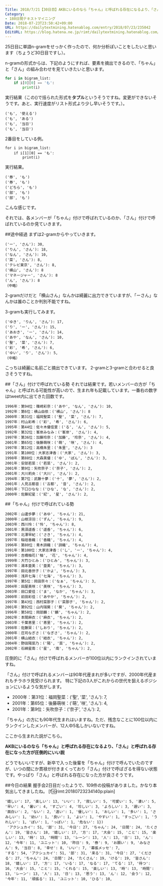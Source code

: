 ```yaml
---
Title: 2018/7/21【30日目】AKBにいるのなら「ちゃん」と呼ばれる存在になるより、「さん」と呼ばれる存在になった方が圧倒的にいい説
Category:
- 180日間テキストマイニング
Date: 2018-07-23T23:50:42+09:00
URL: https://dailytextmining.hatenablog.com/entry/2018/07/23/235042
EditURL: https://blog.hatena.ne.jp/rimt/dailytextmining.hatenablog.com/atom/entry/10257846132603924557
---
```


25日目に単語n-gramをせっかく作ったので、何か分析ぽいことをしたいと思います（ちょうど30日目ですし）。

n-gramの形式からは、下記のようにすれば、要素を摘出できるので、「ちゃん」と「さん」の組み合わせを見ていきたいと思います。

```python
for i in bigram_list:
    if i[0][0] == 'も':
        print(i) 
```
実行結果（この()で括られた形式を<b>タプル</b>というそうですね。変更ができないそうです。あと、実行速度がリスト形式より少し早いそうです。）。

```
('も', '使える')
('も', 'ある')
('も', '当日')
('も', '当日')
```


2番目をしている例。
```
for i in bigram_list:
    if i[1][0] == 'も':
        print(i)    
```
実行結果。
```
('券', 'も')
('券', 'も')
('どちら', 'も')
('部', 'も')
('部', 'も')
```

こんな感じです。

それでは、各メンバーが「ちゃん」付けで呼ばれているのか、「さん」付けで呼ばれているのか見ていきます。

##途中経過
まずは2-gramからやっていきます。

```
('ー', 'さん'): 30,
('りん', 'さん'): 18,
('なん', 'さん'): 10,
('菜', 'さん'): 8,
('テレビ東京', 'さん'): 8,
('横山', 'さん'): 8
('マネージャー', 'さん'): 8
('ん', 'さん'): 8
（中略）
```

2-gramだけだと「横山さん」なんかは綺麗に出力できていますが、「ーさん」なんかは誰のことか判別不能ですね。

3-gramも実行してみます。
```
('ゆき', 'りん', 'さん'): 17,
('り', 'ー', 'さん'): 15,
('あおき', 'ー', 'さん'): 14,
('あや', 'なん', 'さん'): 10,
('聖', '菜', 'さん'): 7,
('彩', '希', 'さん'): 6,
('ゆい', 'り', 'さん'): 5,
（中略）
```
こっちは綺麗に名前ごと摘出できています。
2-gramと3-gramと合わせると良さそうですね。

##「さん」付けで呼ばれている勢
それでは結果です。若いメンバーの方が「ちゃん」と呼ばれる可能性が高いので、生まれ年も記載しています。一番右の数字はtweet内に出てきた回数です。

```
1996年：第94位：篠崎彩奈：('あや', 'なん', 'さん'): 10,
1992年：第6位：横山由依：('横山', 'さん'): 8
2000年：第31位：福岡聖菜：('聖', '菜', 'さん'): 7,
1997年：村山彩希：('彩', '希', 'さん'): 6,
1995年：第44位：佐々木優佳里：('る', 'ん', 'さん'): 5,
1992年：第32位：峯岸みなみ：('峯岸', 'さん'): 4,
1997年：第36位：加藤玲奈：('加藤', '玲奈', 'さん'): 4,
2001年：第65位：後藤萌咲：('萌', '咲', 'さん'): 4,
1997年：第12位：高橋朱里：('朱里', 'さん'): 3
1991年：第100位：大家志津香：('大家', 'さん'): 3,
1998年：第88位：大森美優：('ゆ', 'ぽん', 'さん'): 3,
2001年：安部若菜：('若菜', 'さん'): 2,
2001年：第9位：矢吹奈子：('奈子', 'さん'): 2,
2001年：大川莉央：('大川', 'さん'): 2,
1994年：第7位：武藤十夢：('十', '夢', 'さん'): 2,
2001年：人見古都音：('古都', '音', 'さん'): 2,
2001年：下口ひなな：('ひな', 'な', 'さん'): 2,
2000年：佐藤妃星：('妃', '星', 'さん'): 2,
```

##「ちゃん」付けで呼ばれている勢
```
2002年：山邊歩夢：('あゆ', 'ちゃん'): 21,
2000年：山根涼羽：('ずん', 'ちゃん'): 9,
2003年：西川怜：('怜', 'ちゃん'): 8,
2001年：黒須遥香：('遥香', 'ちゃん'): 6,
1997年：北澤早紀：('さき', 'ちゃん'): 4,
1997年：稲垣香織：('香織', 'ちゃん'): 4,
1996年：第80位：青木詩織：('詩織', 'ちゃん'): 4,
1991年：第100位：大家志津香：('し', 'ー', 'ちゃん'): 4,
1999年：吉橋柚花('柚', '花', 'ちゃん'): 4,
1999年：大竹ひとみ：('ひとみ', 'ちゃん'): 3,
1997年：湯本亜美：('亜美', 'ちゃん'): 3,
1997年：田北香世子：('かよ', 'ちゃん'): 3,
2000年：浅井七海：('七海', 'ちゃん'): 3,
1997年：第5位：岡田奈々：('なぁ', 'ちゃん'): 3,
2004年：田屋美咲：('美咲', 'ちゃん'): 3,
2003年：田口愛佳：('ま', 'なか', 'ちゃん'): 3,
2000年：前田彩佳：('あやか', 'ちゃん'): 2,
1997年：第43位：西村菜那子：('菜那子', 'ちゃん'): 2,
2001年：第92位：山内瑞葵：('葵', 'ちゃん'): 2,
1996年：第58位：岡部麟：('麟', 'ちゃん'): 2,
2002年：本間麻衣：('麻衣', 'ちゃん'): 2,
2003年：千葉恵里：('恵里', 'ちゃん'): 2,
1998年：佐藤栞：('しおり', 'ちゃん'): 2,
2000年：庄司なぎさ：('なぎさ', 'ちゃん'): 2,
2001年：横山結衣：('結衣', 'ちゃん'): 2,
2004年：野田陽菜乃：('陽', '菜', 'ちゃん'): 2,
2002年：石綿星南：('星', '南', 'ちゃん'): 2,
```

圧倒的に「さん」付けで呼ばれるメンバーが100位以内にランクインされていますね。

「さん」付けで呼ばれるメンバーは90年代産まれが多いですが、2000年代産まれもチラホラ見受けられます。
特に下記の3人がこれからの世代を狙えるポジションにいるような気がします。

- 2000年：第31位：福岡聖菜：('聖', '菜', 'さん'): 7, 
- 2001年：第65位：後藤萌咲：('萌', '咲', 'さん'): 4,
- 2001年：第9位：矢吹奈子：('奈子', 'さん'): 2,

「ちゃん」の方にも90年代生まれはいますね。ただ、残念なことに100位以内にランクインしたメンバーが、12人中5名しかいないですね。

ここから生まれた説がこちら。


<b>AKBにいるのなら「ちゃん」と呼ばれる存在になるより、「さん」と呼ばれる存在になった方が圧倒的にいい説</b>


どうでもいいですが、新卒で入った後輩を「ちゃん」付けで呼んでいたのですが、いつの間にか貫禄が付きまくっており「さん」付けで呼ばざるを得ない状態です。やっぱり「さん」と呼ばれる存在になった方が良さそうです。

##今日の結果
握手会2日目だったようで、109件の投稿がありました。かなり本気出してきましたね。
[f:id:rimt:20180723234140p:plain]

```
'嬉しい': 17, '楽しい': 13, 'いい': 7, '寂しい': 5, '可愛い': 5, '凄い': 5, '早い': 4, '暑い': 4, 'すごい': 4, '珍しい': 3, 'よろしい': 3, '遅い': 3, '面白い': 2, 'ない': 2, '遠い': 1, '優しい': 1, 'おしい': 1, '多い': 1, 'さみしい': 1, '幼い': 1, '良い': 1, 'よい': 1, 'やすい': 1, 'すっごい': 1, 'うれしい': 1, 'ぽい': 1, 'っぽい': 1, '危ない': 1})
 'アクシュカイ': 51, '部': 31, '今日': 27, 'ちゃん': 24, '日間': 24, 'たくさん': 19, '皆さん': 18, '嬉しい': 17, '方': 17, '大会': 15, 'こと': 15, '楽しい': 13, '時': 13, '時間': 13, 'レーン': 13, '人': 13, '日': 13, 'ん': 12, '今年': 11, 'ユニット': 10, '昨日': 9, '券': 9, 'お願い': 9, 'みなさん': 9, '当日': 8, '幸せ': 8, 'いい': 7, '幕張メッセ': 7,
'する': 54, 'アクシュカイ': 51, '部': 31, '来る': 31, '今日': 27, 'くださる': 27, 'ちゃん': 24, '日間': 24, 'たくさん': 19, 'ける': 19, '皆さん': 18, '嬉しい': 17, '方': 17, 'いる': 17, 'なる': 17, 'てる': 17, '待つ': 16, '大会': 15, 'こと': 15, 'くれる': 15, '楽しい': 13, '時': 13, '時間': 13, 'レーン': 13, '人': 13, '日': 13, '思う': 13, 'ん': 12, '会う': 12, '今年': 11, '頑張る': 11, 'ユニット': 10, 'ひる': 10, 
```
